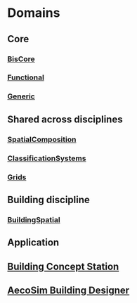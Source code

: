 # Domains

## Core

### [BisCore](./biscore/BisCore.ecschema.md)

### [Functional](./Core/Functional.ecschema.md)

### [Generic](./Core/Generic.ecschema.md)

## Shared across disciplines

### [SpatialComposition](./spatial-composition.md)

### [ClassificationSystems](./classification-systems.md)

### [Grids](./grids.md)

## Building discipline

### [BuildingSpatial](./building-spatial.md)

## Application

## [Building Concept Station](./building-concept-station.md)

## [AecoSim Building Designer](./building-designer.md)
